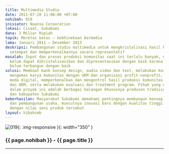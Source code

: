 ```yaml
---
title: Multimedia Studio
date: 2011-07-20 11:08:00 +07:00
nohibah: 019
inisiator: Nuansa Corporation
lokasi: Cisaat, Sukabumi
dana: 3 Miliar Rupiah
topik: Meretas batas – kebhinekaan bermedia
lama: Januari 2011 – Desember 2013
deskripsi: Pembangunan studio multimedia untuk mengkristalisasi hasil karya komunitas-komunitas
  setempat dan memperkenalkannya secara representatif
masalah: Input dan proses produksi komunitas saat ini terlalu banyak, namun masih
  belum dapat dikristalisasikan dan dipresentasikan dengan baik karena output (media)
  belum terbangun dengan baik
solusi: Membuat bank konsep design, audio video dan text, melakukan kerja sama dalam
  mengemas karya komunitas dengan UKM dan organisasi profit-nonprofit, mambangun output
  meda digital, memperkenalkan dan mengontrol hasil produksi komunitas, organisasi,
  dan UKM, serta melakukan evaluasi dan treatment program. Pihak yang diuntungkan
  dalam proyek ini adalah berbagai kalangan khususnya produsen tradisional di kota
  dan kabupaten Sukabumi
keberhasilan: Masyarakat Sukabumi memahami pentingnya membangun konsep perencanaan
  dan pembangunan usaha, munculnya inovasi baru dengan kualitas tinggi yang sebanding
  dengan nilai seni produk tersebut
layout: hibahcmb
---
```


![019](/static/img/hibahcmb/019.png){: .img-responsive }{: width="350" }

### {{ page.nohibah }} - {{ page.title }}

---
